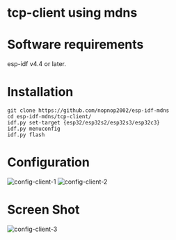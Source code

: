 # tcp-client using mdns

# Software requirements
esp-idf v4.4 or later.   

# Installation
```
git clone https://github.com/nopnop2002/esp-idf-mdns
cd esp-idf-mdns/tcp-client/
idf.py set-target {esp32/esp32s2/esp32s3/esp32c3}
idf.py menuconfig
idf.py flash
```

# Configuration
![config-client-1](https://user-images.githubusercontent.com/6020549/182547315-f68da5a5-85bd-453a-8eb5-0773689ce4bd.jpg)
![config-client-2](https://user-images.githubusercontent.com/6020549/182547316-6fa0bdac-fa8b-43bb-8341-f911a10b2518.jpg)

# Screen Shot
![config-client-3](https://user-images.githubusercontent.com/6020549/182547307-20d66fcf-5cf5-4a82-aebd-a70e2c8f1abb.jpg)

